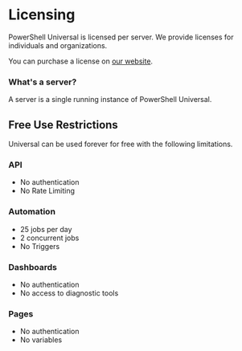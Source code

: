 # Licensing

PowerShell Universal is licensed per server. We provide licenses for individuals and organizations.

You can purchase a license on [our website](https://store.ironmansoftware.com/pricing/powershell-universal). 

### What's a server? 

A server is a single running instance of PowerShell Universal. 

## Free Use Restrictions

Universal can be used forever for free with the following limitations.

### API

* No authentication
* No Rate Limiting

### Automation

* 25 jobs per day
* 2 concurrent jobs
* No Triggers

### Dashboards

* No authentication
* No access to diagnostic tools

### Pages

* No authentication
* No variables

